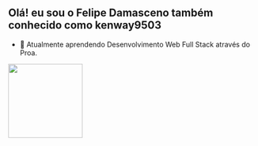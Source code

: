 ## Olá! eu sou o Felipe Damasceno também conhecido como kenway9503

-	📖 Atualmente aprendendo Desenvolvimento Web Full Stack através do Proa.

<div>
  <a href="#">
  <img height="150em" src="#">
</div>

##

<div>
  
</div>

